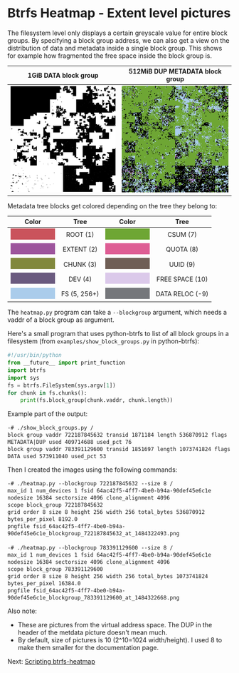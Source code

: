 Btrfs Heatmap - Extent level pictures
=====================================

The filesystem level only displays a certain greyscale value for entire block
groups. By specifying a block group address, we can also get a view on the
distribution of data and metadata inside a single block group. This shows for
example how fragmented the free space inside the block group is.

1GiB DATA block group    | 512MiB DUP METADATA block group
:-------------------------:|:-------:|
 ![data](example-data.png) | ![metadata](example-metadata.png)

Metadata tree blocks get colored depending on the tree they belong to:

 Color | Tree | Color | Tree |
:-----:|:----:|:-----:|:----:|
![ROOT](ROOT_TREE.png) | ROOT (1) | ![CSUM](CSUM_TREE.png) | CSUM (7) |
![EXTENT](EXTENT_TREE.png) | EXTENT (2) | ![QUOTA](QUOTA_TREE.png) | QUOTA (8) |
![CHUNK](CHUNK_TREE.png) | CHUNK (3) | ![UUID](UUID_TREE.png) | UUID (9) |
![DEV](DEV_TREE.png) | DEV (4) | ![FREE SPACE](FREE_SPACE_TREE.png) | FREE SPACE (10) |
![FS](FS_TREE.png) | FS (5, 256+) | ![DATA RELOC](DATA_RELOC_TREE.png) | DATA RELOC (-9) |

The `heatmap.py` program can take a `--blockgroup` argument, which needs a
vaddr of a block group as argument.

Here's a small program that uses python-btrfs to list of all block groups in a
filesystem (from `examples/show_block_groups.py` in python-btrfs):

```python
#!/usr/bin/python
from __future__ import print_function
import btrfs
import sys
fs = btrfs.FileSystem(sys.argv[1])
for chunk in fs.chunks():
    print(fs.block_group(chunk.vaddr, chunk.length))
```

Example part of the output:

```
-# ./show_block_groups.py /
block group vaddr 722187845632 transid 1871184 length 536870912 flags METADATA|DUP used 409714688 used_pct 76
block group vaddr 783391129600 transid 1851697 length 1073741824 flags DATA used 573911040 used_pct 53
```

Then I created the images using the following commands:

```
-# ./heatmap.py --blockgroup 722187845632 --size 8 /
max_id 1 num_devices 1 fsid 64ac42f5-4ff7-4be0-b94a-90def45e6c1e nodesize 16384 sectorsize 4096 clone_alignment 4096
scope block_group 722187845632
grid order 8 size 8 height 256 width 256 total_bytes 536870912 bytes_per_pixel 8192.0
pngfile fsid_64ac42f5-4ff7-4be0-b94a-90def45e6c1e_blockgroup_722187845632_at_1484322493.png

-# ./heatmap.py --blockgroup 783391129600 --size 8 /
max_id 1 num_devices 1 fsid 64ac42f5-4ff7-4be0-b94a-90def45e6c1e nodesize 16384 sectorsize 4096 clone_alignment 4096
scope block_group 783391129600
grid order 8 size 8 height 256 width 256 total_bytes 1073741824 bytes_per_pixel 16384.0
pngfile fsid_64ac42f5-4ff7-4be0-b94a-90def45e6c1e_blockgroup_783391129600_at_1484322668.png
```

Also note:
* These are pictures from the virtual address space. The DUP in the header of
  the metdata picture doesn't mean much.
* By default, size of pictures is 10 (2^10=1024 width/height). I used 8 to make
  them smaller for the documentation page.

Next: [Scripting btrfs-heatmap](scripting.md)

